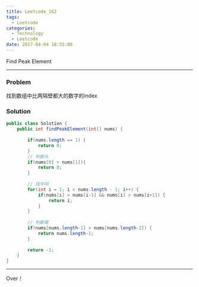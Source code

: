 ```yaml
---
title: Leetcode_162
tags:
  - Leetcode
categories:
  - Technology
  - Leetcode
date: 2017-04-04 18:55:00
---
```

Find Peak Element
<!-- more -->

***

### Problem
找到数组中比两隔壁都大的数字的index

### Solution 

``` java
public class Solution {
    public int findPeakElement(int[] nums) {
        
        if(nums.length == 1) {
            return 0;
        }
        // 判断头
        if(nums[0] > nums[1]){
            return 0;
        }
        
        // 找中间
        for(int i = 1; i < nums.length - 1; i++) {
            if(nums[i] > nums[i-1] && nums[i] > nums[i+1]) {
                return i;
            }
        }
        
        // 判断尾
        if(nums[nums.length-1] > nums[nums.length-2]) {
            return nums.length-1;
        }
        
        return -1;
    }
}
```

*** 

Over！










































